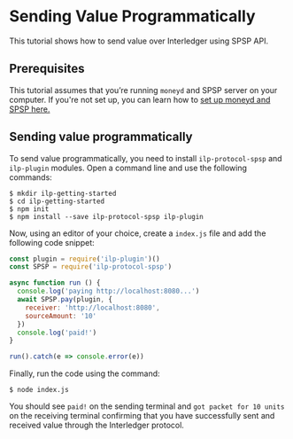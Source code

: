 # Sending Value Programmatically

This tutorial shows how to send value over Interledger using SPSP API.

## Prerequisites
This tutorial assumes that you’re running `moneyd` and SPSP server on your computer. 
If you're not set up, you can learn how to [set up moneyd and SPSP here.](getting-started-locally.md)
    
## Sending value programmatically
To send value programmatically, you need to install `ilp-protocol-spsp` and `ilp-plugin` modules. 
Open a command line and use the following commands:

```shell
$ mkdir ilp-getting-started
$ cd ilp-getting-started
$ npm init
$ npm install --save ilp-protocol-spsp ilp-plugin
```
Now, using an editor of your choice, create a `index.js` file and add the following code snippet:

```js
const plugin = require('ilp-plugin')()
const SPSP = require('ilp-protocol-spsp')

async function run () {
  console.log('paying http://localhost:8080...')
  await SPSP.pay(plugin, {
    receiver: 'http://localhost:8080',
    sourceAmount: '10'
  })
  console.log('paid!')
}

run().catch(e => console.error(e))
```

Finally, run the code using the command:

```shell
$ node index.js
```
You should see `paid!` on the sending terminal and `got packet for 10 units` on the receiving terminal confirming 
that you have successfully sent and received value through the Interledger protocol.